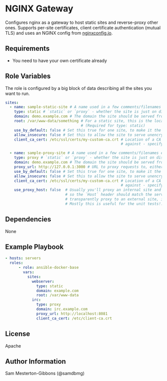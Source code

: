 NGINX Gateway
=========

Configures nginx as a gateway to host static sites and reverse-proxy
other ones. Supports per-site certificates, client certificate authentication
(mutual TLS) and uses an NGINX config from [nginxconfig.io](https://nginxconfig.io).

Requirements
------------

- You need to have your own certificate already

Role Variables
--------------

The role is configured by a big block of data describing all the sites you
want to run.

```yaml
sites:
  - name: sample-static-site # A name used in a few comments/filenames etc. (Required)
    type: static # `static` or `proxy` - whether the site is just on disk, or a reverse proxy (Required)
    domain: demo.example.com # The domain the site should be served from - you'll have to sort DNS yourself (Required)
    root: /var/www-data/something # For a static site, this is the location that the site's files are served from
                                  # (Required for type: static)
    use_by_default: false # Set this true for one site, to make it the one responded to by IP, Default: False
    allow_insecure: false # Set this to allow the site to serve unencrypted (caution, security risk!). Default: False
    client_ca_cert: /etc/ssl/certs/my-custom-ca.crt # Location of a CA cert that client certificates should be validated
                                                    # against - specifying makes client cert mandatory. Default: empty

  - name: sample-proxy-site # A name used in a few comments/filenames etc. (Required)
    type: proxy # `static` or `proxy` - whether the site is just on disk, or a reverse proxy (Required)
    domain: demo.example.com # The domain the site should be served from - you'll have to sort DNS yourself (Required)
    proxy_url: http://127.0.0.1:3000 # URL to proxy requests to, either localhost or remote (Required for type `proxy`)
    use_by_default: false # Set this true for one site, to make it the one responded to by IP, Default: False
    allow_insecure: false # Set this to allow the site to serve unencrypted (caution, security risk!). Default: False
    client_ca_cert: /etc/ssl/certs/my-custom-ca.crt # Location of a CA cert that client certificates should be validated
                                                    # against - specifying makes client cert mandatory. Default: empty
    use_proxy_host: false  # Usually you'll proxy an internal site and this webserver will be it's canonical location,
                           # so the `Host` header should match the server name. However sometimes you'll want to
                           # transparently proxy to an external site, in which case you need `use_proxy_host: True`.
                           # Mostly this is useful for the unit tests!. Default: False
```

Dependencies
------------

None

Example Playbook
----------------

```yaml
- hosts: servers
  roles:
      - role: ansible-docker-base
        vars:
          sites:
            webserver:
              type: static
              domain: example.com
              root: /var/www-data
            irc:
              type: proxy
              domain: irc.example.com
              proxy_url: http://localhost:8081
              client_ca_cert: /etc/client-ca.crt
```
License
-------

Apache

Author Information
------------------

Sam Mesterton-Gibbons (@samdbmg)
